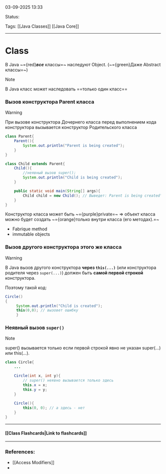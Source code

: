 
03-09-2025 13:33

Status:

Tags: [[Java Classes]] [[Java Core]]

---
# Class

В Java ~={red}***все*** классы=~ наследуют Object. (~={green}Даже Abstract классы=~)

>[!note]
>В Java класс может наследовать ==только один класс==

### Вызов конструктора Parent класса

>[!warning]
>При вызове конструктора Дочернего класса перед выполнением кода конструктора вызывается конструктор Родительского класса

```java
class Parent{
	Parent(){
		System.out.println("Parent is being created");
	}
}

class Child extends Parent{
	Child(){
		//неявный вызов super();
		System.out.println("Child is being created");
	}

	public static void main(String[] args){
		Child child = new Child(); // Выведет: Parent is being created\Child is being created\n
	} 
}
```

Конструктор класса может быть ~={purple}private=~ => объект класса можно будет создать ~={orange}только внутри класса (его методах).=~
- Fabrique method
- immutable objects


### Вызов другого конструктора этого же класса

> [!warning]
> В Java вызов другого конструктора **через `this(...)`** (или конструктора родителя через `super(...)`) должен быть **самой первой строкой** конструктора.  

Поэтому такой код:

```java
Circle() 
{
     System.out.println("Child is created");
     this(0,0); // вызовет ошибку
     }
```


### Неявный вызов `super()`

>[!note]
 super() вызывается только если первой строкой явно не указан super(...) или this(...). 

```java
class Circle{
	...

	Circle(int x, int y){
		// super() неявно вызывается только здесь
		this.x = x;
		this.y = y;
	}
	
	Circle(){
		this(0, 0); // а здесь - нет
	}
}
```

----
#### [[Class Flashcards|Link to flashcards]]



---
### References:

- [[Access Modifiers]]
- 
